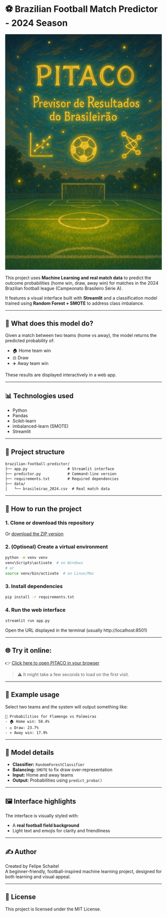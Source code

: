 # ⚽ Brazilian Football Match Predictor - 2024 Season

<p align="center">
  <img src="docs/pitaco.png" alt="PITACO Banner" width="700">
</p>

This project uses **Machine Learning and real match data** to predict the outcome probabilities (home win, draw, away win) for matches in the 2024 Brazilian football league (Campeonato Brasileiro Série A).

It features a visual interface built with **Streamlit** and a classification model trained using **Random Forest + SMOTE** to address class imbalance.

---

## 🧠 What does this model do?

Given a match between two teams (home vs away), the model returns the predicted probability of:

- 🏠 Home team win  
- ⚖️ Draw  
- ✈️ Away team win  

These results are displayed interactively in a web app.

---

## 📊 Technologies used

- Python
- Pandas
- Scikit-learn
- imbalanced-learn (SMOTE)
- Streamlit

---

## 📁 Project structure

```
brazilian-football-predictor/
├── app.py                  # Streamlit interface
├── predictor.py            # Command-line version
├── requirements.txt        # Required dependencies
├── data/
│   └── brasileirao_2024.csv  # Real match data
```

---

## 🚀 How to run the project

### 1. Clone or download this repository

Or [download the ZIP version](https://github.com/fschaitel/pitaco/archive/refs/heads/main.zip)

### 2. (Optional) Create a virtual environment

```bash
python -m venv venv
venv\Scripts\activate  # on Windows
# or
source venv/bin/activate  # on Linux/Mac
```

### 3. Install dependencies

```bash
pip install -r requirements.txt
```

### 4. Run the web interface

```bash
streamlit run app.py
```

Open the URL displayed in the terminal (usually http://localhost:8501)

---

## 🌐 Try it online:

👉 [Click here to open PITACO in your browser](https://pitaco-pysaqfjwjkhxncqd43ftmf.streamlit.app/)

> ⚠️ It might take a few seconds to load on the first visit.

---

## 🎯 Example usage

Select two teams and the system will output something like:

```
🎯 Probabilities for Flamengo vs Palmeiras
- 🏠 Home win: 58.4%
- ⚖️ Draw: 23.7%
- ✈️ Away win: 17.9%
```

---

## 🧪 Model details

- **Classifier:** `RandomForestClassifier`
- **Balancing:** `SMOTE` to fix draw over-representation
- **Input:** Home and away teams
- **Output:** Probabilities using `predict_proba()`

---

## 🖼️ Interface highlights

The interface is visually styled with:
- A **real football field background**
- Light text and emojis for clarity and friendliness

---

## ✍️ Author

Created by Felipe Schaitel  
A beginner-friendly, football-inspired machine learning project, designed for both learning and visual appeal.

---

## 📌 License

This project is licensed under the MIT License.

